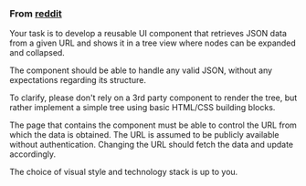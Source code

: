 ### From [reddit](https://old.reddit.com/r/webdev/comments/j9rthg/i_failed_a_home_assignment_as_part_of_an/)

Your task is to develop a reusable UI component that retrieves JSON data from a given URL and shows it in a tree view where nodes can be expanded and collapsed.

The component should be able to handle any valid JSON, without any expectations regarding its structure.

To clarify, please don't rely on a 3rd party component to render the tree, but rather implement a simple tree using basic HTML/CSS building blocks.

The page that contains the component must be able to control the URL from which the data is obtained. The URL is assumed to be publicly available without authentication. Changing the URL should fetch the data and update accordingly.

The choice of visual style and technology stack is up to you.
